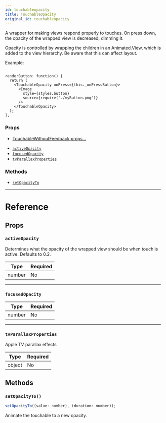 ```yaml
---
id: touchableopacity
title: TouchableOpacity
original_id: touchableopacity
---
```


A wrapper for making views respond properly to touches. On press down, the opacity of the wrapped view is decreased, dimming it.

Opacity is controlled by wrapping the children in an Animated.View, which is added to the view hierarchy. Be aware that this can affect layout.

Example:

```

renderButton: function() {
  return (
    <TouchableOpacity onPress={this._onPressButton}>
      <Image
        style={styles.button}
        source={require('./myButton.png')}
      />
    </TouchableOpacity>
  );
},

```

### Props

- [TouchableWithoutFeedback props...](touchablewithoutfeedback.md#props)

* [`activeOpacity`](touchableopacity.md#activeopacity)
* [`focusedOpacity`](touchableopacity.md#focusedopacity)
* [`tvParallaxProperties`](touchableopacity.md#tvparallaxproperties)

### Methods

- [`setOpacityTo`](touchableopacity.md#setopacityto)

---

# Reference

## Props

### `activeOpacity`

Determines what the opacity of the wrapped view should be when touch is active. Defaults to 0.2.

| Type   | Required |
| ------ | -------- |
| number | No       |

---

### `focusedOpacity`

| Type   | Required |
| ------ | -------- |
| number | No       |

---

### `tvParallaxProperties`

Apple TV parallax effects

| Type   | Required |
| ------ | -------- |
| object | No       |

## Methods

### `setOpacityTo()`

```jsx
setOpacityTo((value: number), (duration: number));
```

Animate the touchable to a new opacity.
